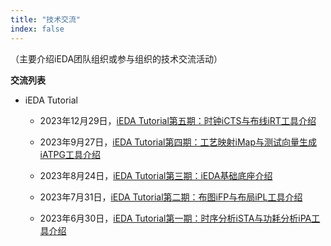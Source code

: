 ```yaml
---
title: "技术交流"
index: false
---
```




（主要介绍iEDA团队组织或参与组织的技术交流活动）

**交流列表**

- iEDA Tutorial
  - 2023年12月29日，[iEDA Tutorial第五期：时钟iCTS与布线iRT工具介绍](https://space.bilibili.com/1189298533/channel/series)
    
  - 2023年9月27日，[iEDA Tutorial第四期：工艺映射iMap与测试向量生成iATPG工具介绍](https://space.bilibili.com/1189298533/channel/series)

  - 2023年8月24日，[iEDA Tutorial第三期：iEDA基础底座介绍](https://space.bilibili.com/1189298533/channel/series)
    
  - 2023年7月31日，[iEDA Tutorial第二期：布图iFP与布局iPL工具介绍](https://space.bilibili.com/1189298533/channel/series)
    
  - 2023年6月30日，[iEDA Tutorial第一期：时序分析iSTA与功耗分析iPA工具介绍](https://space.bilibili.com/1189298533/channel/series)

